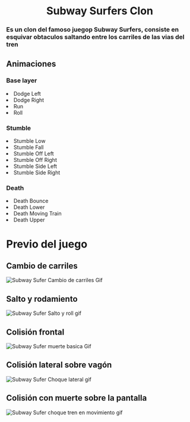 <h1 align= "Center">Subway Surfers Clon</h1>
<h3>Es un clon del famoso juegop Subway Surfers, consiste en esquivar obtaculos saltando entre los carriles de las vias del tren</h3>
<h2 b>Animaciones</h2>
<h3>Base layer</h3>
<li>Dodge Left</li>
<li>Dodge Right</li>
<li>Run</li>
<li>Roll</li>
<h3>Stumble</h3>
<li>Stumble Low</li>
<li>Stumble Fall</li>
<li>Stumble Off Left</li>
<li>Stumble Off Right</li>
<li>Stumble Side Left</li>
<li>Stumble Side Right</li>
<h3>Death</h3>
<li>Death Bounce</li>
<li>Death Lower</li>
<li>Death Moving Train</li>
<li>Death Upper</li>
<h1>Previo del juego</h1>
<h2 li >Cambio de carriles</h2 li>

![Subway Sufer Cambio de carriles Gif](https://github.com/Delker88/Subway-Surfers-Clon/assets/119042849/28e9abaa-a495-4561-abdb-8a3b1d865d78)

<h2>Salto y rodamiento</h2>

![Subway Sufer Salto y roll gif](https://github.com/Delker88/Subway-Surfers-Clon/assets/119042849/ac6491e4-3afe-48c7-9ac8-aecd007a92e9)

<h2>Colisión frontal</h2>

![Subway Sufer muerte basica Gif](https://github.com/Delker88/Subway-Surfers-Clon/assets/119042849/4b126e21-6b55-4916-8d73-24e49328f4c7)

<h2>Colisión lateral sobre vagón</h2>

![Subway Sufer Choque lateral gif](https://github.com/Delker88/Subway-Surfers-Clon/assets/119042849/a359f78b-fe01-41ec-bf74-0b6bcb63ed03)

<h2>Colisión con muerte sobre la pantalla </h2>

![Subway Sufer choque tren en movimiento gif](https://github.com/Delker88/Subway-Surfers-Clon/assets/119042849/3fee89d3-420d-43ab-a37f-62fa2b6655a3)

